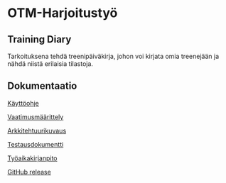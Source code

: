 # OTM-Harjoitustyö
## Training Diary
Tarkoituksena tehdä treenipäiväkirja, johon voi kirjata omia treenejään ja nähdä niistä erilaisia tilastoja.
## Dokumentaatio
[Käyttöohje](https://github.com/Hilma-H/otm/blob/master/Dokumentaatio/K%C3%A4ytt%C3%B6ohje.md)

[Vaatimusmäärittely](https://github.com/Hilma-H/otm/blob/master/Dokumentaatio/Vaatimusm%C3%A4%C3%A4rittely.md)

[Arkkitehtuurikuvaus](https://github.com/Hilma-H/otm/blob/master/Dokumentaatio/Pakkauskaavio%20-%20(1).jpg)

[Testausdokumentti](https://github.com/Hilma-H/otm/blob/master/Dokumentaatio/Testausdokumentti.md)

[Työaikakirjanpito](https://github.com/Hilma-H/otm/blob/master/Dokumentaatio/Tyoaikakirjanpito.md)

[GitHub release](https://github.com/Hilma-H/otm/releases/tag/viikko6)
 
 

